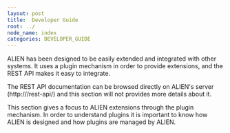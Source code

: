```yaml
---
layout: post
title:  Developer Guide
root: ../
node_name: index
categories: DEVELOPER_GUIDE
---
```


ALIEN has been designed to be easily extended and integrated with other systems. It uses a plugin mechanism in order to provide extensions, and the REST API makes it easy to integrate.

The REST API documentation can be browsed directly on ALIEN's server (http://<ALIEN-url>/rest-api/) and this section will not provides more details about it.

This section gives a focus to ALIEN extensions through the plugin mechanism. In order to understand plugins it is important to know how ALIEN is designed and how plugins are managed by ALIEN.
